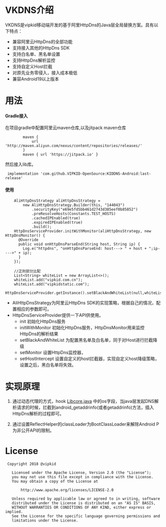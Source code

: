 # VKDNS介绍

VKDNS是vipkid移动端开发的基于阿里HttpDns的Java层全局替换方案。具有以下特点：

* 兼容阿里云HttpDns的全部功能
* 支持接入其他的HttpDns SDK
* 支持白名单、黑名单设置
* 支持HttpDns解析监控
* 支持自定义Host拦截
* 对原先业务零侵入，接入成本极低
* 兼容Android19以上版本


# 用法

#### Gradle接入

在项目gradle中配置阿里云maven仓库,以及jitpack maven仓库

```
        maven {
            url 'http://maven.aliyun.com/nexus/content/repositories/releases/'
        }
        maven { url 'https://jitpack.io' }
```

然后接入lib库。

```
 implementation 'com.github.VIPKID-OpenSource:KIDDNS-Android:last-release'
```

#### 使用

```
    AliHttpDnsStrategy aliHttpDnsStrategy =
        new AliHttpDnsStrategy.Builder(this, "144043")
            .securityKey("e69e5fd5bb461d2743d385eef0b85852")
            .preResolveHosts(Constants.TEST_HOSTS)
            .cachedIPEnabled(true)
            .expiredIPEnabled(true)
            .build();
    HttpDnsServiceProvider.initWithMonitor(aliHttpDnsStrategy, new HttpDnsMonitor() {
      @Override
      public void onHttpDnsParseEnd(String host, String ip) {
        Log.e("httpdns", "onHttpDnsParseEnd: host---> " + host + ";ip---->" + ip);
      }
    });

    //正则部分比配
    List<String> whiteList = new ArrayList<>();
    whiteList.add("vipkid.com.cn");
    whiteList.add("vipkidstatic.com");
    HttpDnsServiceProvider.getInstance().setBlackAndWhiteList(null,whiteList);
```

* AliHttpDnsStrategy为阿里云HttpDns SDK的实现策略，根据自己的情况，配置相应的参数即可。
* HttpDnsServiceProvider提供一下API供使用。
	* init 初始化HttpDns服务
	* initWithMonitor 初始化HttpDns服务，HttpDnsMonitor用来监控HttpDns的解析结果
	* setBlackAndWhiteList 为配置黑名单及白名单，同于对Host进行拦截降级
	* setMonitor 设置HttpDns监控器，
	* setHostIntercept 设置自定义的host拦截器，实现自定义host降级策略，设置之后，黑白名单将失效。
	

# 实现原理

1. 通过动态代理的方式，hook [Libcore.java](https://android.googlesource.com/platform/libcore/+/android-9.0.0_r3/luni/src/main/java/libcore/io/Libcore.java) 中的os字段，当java层发起DNS解析请求的时候，拦截到android_getaddrinfo(或者getaddrinfo)方法，插入HttpDns解析的过程即可。

2. 通过设置ReflectHelper的classLoader为BootClassLoader来解除Android P为非公开API的限制。



# License 

```
 Copyright 2018 @vipkid

   Licensed under the Apache License, Version 2.0 (the "License");
   you may not use this file except in compliance with the License.
   You may obtain a copy of the License at

       http://www.apache.org/licenses/LICENSE-2.0

   Unless required by applicable law or agreed to in writing, software
   distributed under the License is distributed on an "AS IS" BASIS,
   WITHOUT WARRANTIES OR CONDITIONS OF ANY KIND, either express or implied.
   See the License for the specific language governing permissions and
   limitations under the License.

```